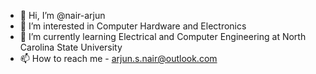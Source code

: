 - 👋 Hi, I’m @nair-arjun
- 👀 I’m interested in Computer Hardware and Electronics
- 🌱 I’m currently learning Electrical and Computer Engineering at North Carolina State University
- 📫 How to reach me - arjun.s.nair@outlook.com


